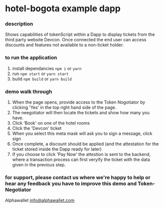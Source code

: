 # hotel-bogota example dapp

### description

Shows capabilities of tokenScript within a Dapp to display tickets from the third party website Devcon. Once connected the end user can access discounts and features not available to a non-ticket holder.

### to run the application

1. install dependancies `npm i` or `yarn`
2. run `npm start` or `yarn start`
3. build `npm build` or `yarn build`

### demo walk through

1. When the page opens, provide access to the Token Nogotiator by clicking 'Yes' in the top right hand side of the page.
2. The neegotiator will then locate the tickets and show how many you have.
3. Click 'Book' on one of the hotel rooms
4. Click the 'Devcon' ticket
5. When you select this meta mask will ask you to sign a message, click sign
6. Once complete, a discount should be applied (and the attestation for the ticket stored inside the Dapp ready for later)
7. If you choose to click 'Pay Now' the attestion is sent to the backend, where a transaction process can first veryify the ticket with the data given in the previous step.

### for support, please contact us where we're happy to help or hear any feedback you have to improve this demo and Token-Negotiator

Alphawallet <info@alphawallet.com>
 